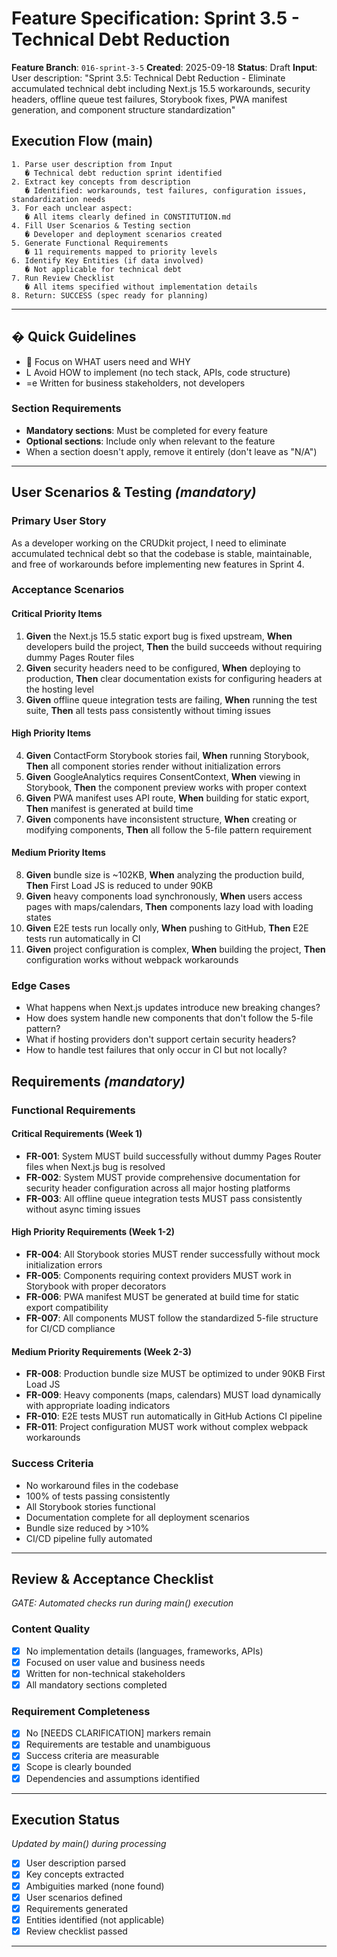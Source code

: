 # Feature Specification: Sprint 3.5 - Technical Debt Reduction

**Feature Branch**: `016-sprint-3-5`
**Created**: 2025-09-18
**Status**: Draft
**Input**: User description: "Sprint 3.5: Technical Debt Reduction - Eliminate accumulated technical debt including Next.js 15.5 workarounds, security headers, offline queue test failures, Storybook fixes, PWA manifest generation, and component structure standardization"

## Execution Flow (main)

```
1. Parse user description from Input
   � Technical debt reduction sprint identified
2. Extract key concepts from description
   � Identified: workarounds, test failures, configuration issues, standardization needs
3. For each unclear aspect:
   � All items clearly defined in CONSTITUTION.md
4. Fill User Scenarios & Testing section
   � Developer and deployment scenarios created
5. Generate Functional Requirements
   � 11 requirements mapped to priority levels
6. Identify Key Entities (if data involved)
   � Not applicable for technical debt
7. Run Review Checklist
   � All items specified without implementation details
8. Return: SUCCESS (spec ready for planning)
```

---

## � Quick Guidelines

-  Focus on WHAT users need and WHY
- L Avoid HOW to implement (no tech stack, APIs, code structure)
- =e Written for business stakeholders, not developers

### Section Requirements

- **Mandatory sections**: Must be completed for every feature
- **Optional sections**: Include only when relevant to the feature
- When a section doesn't apply, remove it entirely (don't leave as "N/A")

---

## User Scenarios & Testing _(mandatory)_

### Primary User Story

As a developer working on the CRUDkit project, I need to eliminate accumulated technical debt so that the codebase is stable, maintainable, and free of workarounds before implementing new features in Sprint 4.

### Acceptance Scenarios

#### Critical Priority Items

1. **Given** the Next.js 15.5 static export bug is fixed upstream, **When** developers build the project, **Then** the build succeeds without requiring dummy Pages Router files
2. **Given** security headers need to be configured, **When** deploying to production, **Then** clear documentation exists for configuring headers at the hosting level
3. **Given** offline queue integration tests are failing, **When** running the test suite, **Then** all tests pass consistently without timing issues

#### High Priority Items

4. **Given** ContactForm Storybook stories fail, **When** running Storybook, **Then** all component stories render without initialization errors
5. **Given** GoogleAnalytics requires ConsentContext, **When** viewing in Storybook, **Then** the component preview works with proper context
6. **Given** PWA manifest uses API route, **When** building for static export, **Then** manifest is generated at build time
7. **Given** components have inconsistent structure, **When** creating or modifying components, **Then** all follow the 5-file pattern requirement

#### Medium Priority Items

8. **Given** bundle size is ~102KB, **When** analyzing the production build, **Then** First Load JS is reduced to under 90KB
9. **Given** heavy components load synchronously, **When** users access pages with maps/calendars, **Then** components lazy load with loading states
10. **Given** E2E tests run locally only, **When** pushing to GitHub, **Then** E2E tests run automatically in CI
11. **Given** project configuration is complex, **When** building the project, **Then** configuration works without webpack workarounds

### Edge Cases

- What happens when Next.js updates introduce new breaking changes?
- How does system handle new components that don't follow the 5-file pattern?
- What if hosting providers don't support certain security headers?
- How to handle test failures that only occur in CI but not locally?

## Requirements _(mandatory)_

### Functional Requirements

#### Critical Requirements (Week 1)

- **FR-001**: System MUST build successfully without dummy Pages Router files when Next.js bug is resolved
- **FR-002**: System MUST provide comprehensive documentation for security header configuration across all major hosting platforms
- **FR-003**: All offline queue integration tests MUST pass consistently without async timing issues

#### High Priority Requirements (Week 1-2)

- **FR-004**: All Storybook stories MUST render successfully without mock initialization errors
- **FR-005**: Components requiring context providers MUST work in Storybook with proper decorators
- **FR-006**: PWA manifest MUST be generated at build time for static export compatibility
- **FR-007**: All components MUST follow the standardized 5-file structure for CI/CD compliance

#### Medium Priority Requirements (Week 2-3)

- **FR-008**: Production bundle size MUST be optimized to under 90KB First Load JS
- **FR-009**: Heavy components (maps, calendars) MUST load dynamically with appropriate loading indicators
- **FR-010**: E2E tests MUST run automatically in GitHub Actions CI pipeline
- **FR-011**: Project configuration MUST work without complex webpack workarounds

### Success Criteria

- No workaround files in the codebase
- 100% of tests passing consistently
- All Storybook stories functional
- Documentation complete for all deployment scenarios
- Bundle size reduced by >10%
- CI/CD pipeline fully automated

---

## Review & Acceptance Checklist

_GATE: Automated checks run during main() execution_

### Content Quality

- [x] No implementation details (languages, frameworks, APIs)
- [x] Focused on user value and business needs
- [x] Written for non-technical stakeholders
- [x] All mandatory sections completed

### Requirement Completeness

- [x] No [NEEDS CLARIFICATION] markers remain
- [x] Requirements are testable and unambiguous
- [x] Success criteria are measurable
- [x] Scope is clearly bounded
- [x] Dependencies and assumptions identified

---

## Execution Status

_Updated by main() during processing_

- [x] User description parsed
- [x] Key concepts extracted
- [x] Ambiguities marked (none found)
- [x] User scenarios defined
- [x] Requirements generated
- [x] Entities identified (not applicable)
- [x] Review checklist passed

---
